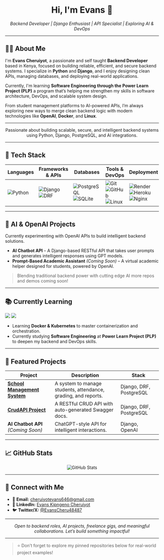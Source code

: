 <h1 align="center">Hi, I'm Evans 👋</h1>
<p align="center">
  <em>Backend Developer | Django Enthusiast | API Specialist | Exploring AI & DevOps</em>
</p>

---

## 👨‍💻 About Me

I'm **Evans Cheruiyot**, a passionate and self taught **Backend Developer** based in Kenya, focused on building reliable, efficient, and secure backend systems. I specialize in **Python** and **Django**, and I enjoy designing clean APIs, managing databases, and deploying real-world applications.

Currently, I'm learning **Software Engineering through the Power Learn Project (PLP)** a program that’s helping me strengthen my skills in software architecture, DevOps, and scalable system design.

From student management platforms to AI-powered APIs, I’m always exploring new ways to merge clean backend logic with modern technologies like **OpenAI**, **Docker**, and **Linux**.

---

<p align="center">
  Passionate about building scalable, secure, and intelligent backend systems using Python, Django, PostgreSQL, and AI integrations.
</p>

---

## 🚀 Tech Stack

| Languages | Frameworks & APIs | Databases | Tools & DevOps | Deployment | Data & Analysis |
|----------|--------------------|-----------|----------------|------------|-----------------|
| ![Python](https://img.shields.io/badge/Python-3776AB?logo=python&logoColor=white) | ![Django](https://img.shields.io/badge/Django-092E20?logo=django&logoColor=white)<br>![DRF](https://img.shields.io/badge/Django%20REST%20Framework-red?logo=django&logoColor=white) | ![PostgreSQL](https://img.shields.io/badge/PostgreSQL-336791?logo=postgresql&logoColor=white)<br>![SQLite](https://img.shields.io/badge/SQLite-003B57?logo=sqlite&logoColor=white) | ![Git](https://img.shields.io/badge/Git-F05032?logo=git&logoColor=white) ![GitHub](https://img.shields.io/badge/GitHub-181717?logo=github&logoColor=white) ![Linux](https://img.shields.io/badge/Linux-FCC624?logo=linux&logoColor=black) | ![Render](https://img.shields.io/badge/Render-00979D?logo=render&logoColor=white) ![Heroku](https://img.shields.io/badge/Heroku-430098?logo=heroku&logoColor=white) ![Nginx](https://img.shields.io/badge/Nginx-009639?logo=nginx&logoColor=white) | ![Pandas](https://img.shields.io/badge/Pandas-150458?logo=pandas&logoColor=white) ![NumPy](https://img.shields.io/badge/NumPy-013243?logo=numpy&logoColor=white) ![Matplotlib](https://img.shields.io/badge/Matplotlib-11557c?logo=matplotlib&logoColor=white) |

---

## 🤖 AI & OpenAI Projects

Currently experimenting with OpenAI APIs to build intelligent backend solutions.

- **AI Chatbot API** – A Django-based RESTful API that takes user prompts and generates intelligent responses using GPT models.
- **Prompt-Based Academic Assistant** *(Coming Soon)* – A virtual academic helper designed for students, powered by OpenAI.

> Blending traditional backend power with cutting edge AI more repos and demos coming soon!

---

## 📚 Currently Learning

<p>
  <img src="https://img.shields.io/badge/Docker-2496ED?logo=docker&logoColor=white&style=for-the-badge"/>
  <img src="https://img.shields.io/badge/Kubernetes-326CE5?logo=kubernetes&logoColor=white&style=for-the-badge"/>
</p>

- Learning **Docker & Kubernetes** to master containerization and orchestration.
- Currently studying **Software Engineering** at **Power Learn Project (PLP)** to deepen my backend and DevOps skills.

---

## 🌟 Featured Projects

| Project | Description | Stack |
|--------|-------------|-------|
| **[School Management System](https://school-dashboard-lqng.onrender)** | A system to manage students, attendance, grading, and reports. | Django, DRF, PostgreSQL |
| **[CrudAPI Project](https://crudapi-bwfv.onrender.com/swagger/)** | A RESTful CRUD API with auto-generated Swagger docs. | Django, DRF, PostgreSQL |
| **AI Chatbot API** *(Coming Soon)* | ChatGPT-style API for intelligent interactions. | Django, OpenAI |

---

## 📈 GitHub Stats

<p align="center">
  <img src="https://github-readme-stats.vercel.app/api?username=Ab494&show_icons=true&theme=tokyonight" alt="GitHub Stats"/>
</p>

---

## 🤝 Connect with Me

- 📧 **Email:** [cheruiyotevans646@gmail.com](mailto:cheruiyotevans646@gmail.com)
- 💼 **LinkedIn:** [Evans Kipngeno Cheruiyot](https://www.linkedin.com/in/evans-kipngeno-cheruiyot-448458346?)
- 🐦 **Twitter/X:** [@EvansCheru48487](https://x.com/EvansCheru48487?t=EaQdMvmzcKVBBMiBJwu5rQ&s=09)

---

<p align="center">
  <em>Open to backend roles, AI projects, freelance gigs, and meaningful collaborations. Let’s build something impactful!</em>
</p>

---

> ⭐️ Don’t forget to explore my pinned repositories below for real-world project examples!
